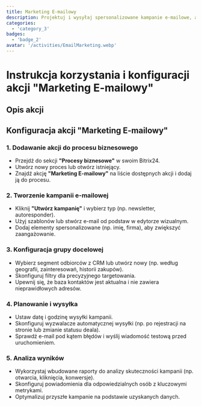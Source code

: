 ```yaml
---
title: Marketing E-mailowy
description: Projektuj i wysyłaj spersonalizowane kampanie e-mailowe, aby zaangażować swoją publiczność.
categories: 
  - 'category_3'
badges: 
  - 'badge_2'
avatar: '/activities/EmailMarketing.webp'
---
```

# Instrukcja korzystania i konfiguracji akcji "Marketing E-mailowy"

## Opis akcji

## **Konfiguracja akcji "Marketing E-mailowy"**

### 1. Dodawanie akcji do procesu biznesowego
- Przejdź do sekcji **"Procesy biznesowe"** w swoim Bitrix24.
- Utwórz nowy proces lub otwórz istniejący.
- Znajdź akcję **"Marketing E-mailowy"** na liście dostępnych akcji i dodaj ją do procesu.

### 2. Tworzenie kampanii e-mailowej
- Kliknij **"Utwórz kampanię"** i wybierz typ (np. newsletter, autoresponder).
- Użyj szablonów lub stwórz e-mail od podstaw w edytorze wizualnym.
- Dodaj elementy spersonalizowane (np. imię, firma), aby zwiększyć zaangażowanie.

### 3. Konfiguracja grupy docelowej
- Wybierz segment odbiorców z CRM lub utwórz nowy (np. według geografii, zainteresowań, historii zakupów).
- Skonfiguruj filtry dla precyzyjnego targetowania.
- Upewnij się, że baza kontaktów jest aktualna i nie zawiera nieprawidłowych adresów.

### 4. Planowanie i wysyłka
- Ustaw datę i godzinę wysyłki kampanii.
- Skonfiguruj wyzwalacze automatycznej wysyłki (np. po rejestracji na stronie lub zmianie statusu deala).
- Sprawdź e-mail pod kątem błędów i wyślij wiadomość testową przed uruchomieniem.

### 5. Analiza wyników
- Wykorzystaj wbudowane raporty do analizy skuteczności kampanii (np. otwarcia, kliknięcia, konwersje).
- Skonfiguruj powiadomienia dla odpowiedzialnych osób z kluczowymi metrykami.
- Optymalizuj przyszłe kampanie na podstawie uzyskanych danych.